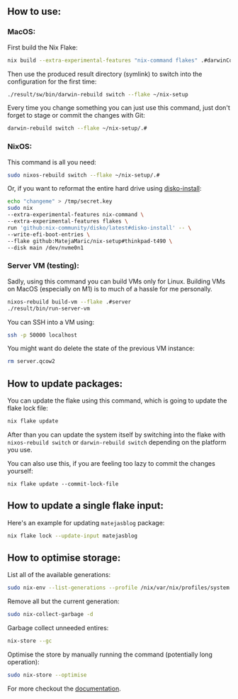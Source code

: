 ## How to use:

### MacOS:

First build the Nix Flake:

```bash
nix build --extra-experimental-features "nix-command flakes" .#darwinConfigurations.Matejas-MacBook-Pro.system
```

Then use the produced result directory (symlink) to switch into the configuration for the first time:

```bash
./result/sw/bin/darwin-rebuild switch --flake ~/nix-setup
```

Every time you change something you can just use this command, just don't forget to stage or commit the changes with Git:

```bash
darwin-rebuild switch --flake ~/nix-setup/.#
```

### NixOS:

This command is all you need:

```bash
sudo nixos-rebuild switch --flake ~/nix-setup/.#
```

Or, if you want to reformat the entire hard drive using [disko-install](https://github.com/nix-community/disko/blob/master/docs/disko-install.md):

```bash
echo "changeme" > /tmp/secret.key
sudo nix
--extra-experimental-features nix-command \
--extra-experimental-features flakes \
run 'github:nix-community/disko/latest#disko-install' -- \
--write-efi-boot-entries \
--flake github:MatejaMaric/nix-setup#thinkpad-t490 \
--disk main /dev/nvme0n1
```

### Server VM (testing):

Sadly, using this command you can build VMs only for Linux. Building VMs on MacOS (especially on M1) is to much of a hassle for me personally.

```bash
nixos-rebuild build-vm --flake .#server
./result/bin/run-server-vm
```

You can SSH into a VM using:

```bash
ssh -p 50000 localhost
```

You might want do delete the state of the previous VM instance:

```bash
rm server.qcow2
```

## How to update packages:

You can update the flake using this command, which is going to update the flake lock file:

```bash
nix flake update
```

After than you can update the system itself by switching into the flake with
`nixos-rebuild switch` or `darwin-rebuild switch` depending on the platform you
use.

You can also use this, if you are feeling too lazy to commit the changes yourself:

```
nix flake update --commit-lock-file
```

## How to update a single flake input:

Here's an example for updating `matejasblog` package:

```bash
nix flake lock --update-input matejasblog
```

## How to optimise storage:

List all of the available generations:

```bash
sudo nix-env --list-generations --profile /nix/var/nix/profiles/system
```

Remove all but the current generation:

```bash
sudo nix-collect-garbage -d
```

Garbage collect unneeded entires:

```bash
nix-store --gc
```

Optimise the store by manually running the command (potentially long operation):

```bash
sudo nix-store --optimise
```
For more checkout the [documentation](https://nixos.wiki/wiki/Storage_optimization).
